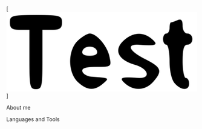 [![Header](https://github.com/arturcaripov/arturcaripov/blob/main/assets/test.png)]

About  me

Languages and Tools
